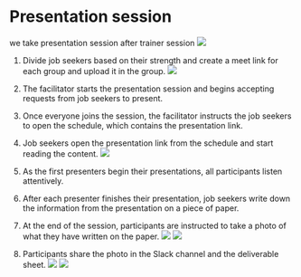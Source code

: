# Presentation session 
we take presentation session after trainer session
![](https://i.gyazo.com/7780fc37a99fa3fb615e817a720ea5a3.png)
1.  Divide job seekers based on their strength and create a meet link for each group and upload it in the group.
    ![](https://i.gyazo.com/1c04ed20108a98cdedf2ffcaa1e01139.png)
2.  The facilitator starts the presentation session and begins accepting requests from job seekers to present.
    
3.  Once everyone joins the session, the facilitator instructs the job seekers to open the schedule, which contains the presentation link.
    
4.  Job seekers open the presentation link from the schedule and start reading the content.
    ![](https://i.gyazo.com/c7b1caea4b43af98d6fc5d5109d79db7.png)
5.  As the first presenters begin their presentations, all participants listen attentively.
    
6.  After each presenter finishes their presentation, job seekers write down the information from the presentation on a piece of paper.
    
7.  At the end of the session, participants are instructed to take a photo of what they have written on the paper.
    ![](https://i.gyazo.com/85100ffcb9b5d3eea882177d72b7a4c5.png)
    ![](https://i.gyazo.com/004b0961ec4df883d81458177c701bc2.png)
8.  Participants share the photo in the Slack channel and the deliverable sheet.
![](https://i.gyazo.com/e9fae3b780994283041baad1e97eec9c.png)
![](https://i.gyazo.com/004b0961ec4df883d81458177c701bc2.png)
